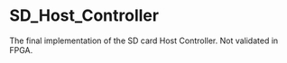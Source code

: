# SD_Host_Controller
The final implementation of the SD card Host Controller.
Not validated in FPGA.

